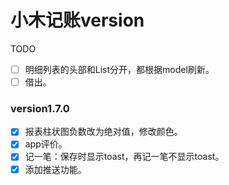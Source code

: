 # 小木记账version

TODO

- [ ] 明细列表的头部和List分开，都根据model刷新。
- [ ] 借出。

### version1.7.0

- [x] 报表柱状图负数改为绝对值，修改颜色。
- [x] app评价。
- [x] 记一笔：保存时显示toast，再记一笔不显示toast。
- [x] 添加推送功能。